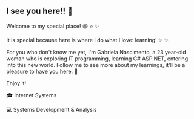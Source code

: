 ## I see you here!! 👋

Welcome to my special place!  :smiley:  :star:  :sparkles:

It is special because here is where I do what I love: learning!  :sparkles:  :sparkles:

For you who don't know me yet, I'm Gabriela Nascimento, a 23 year-old woman who is exploring IT programming, learning C# ASP.NET, entering into this new world.
Follow me to see more about my learnings, it'll be a pleasure to have you here.  :dizzy: 

Enjoy it!

:mortar_board: Internet Systems

:computer: Systems Development & Analysis

